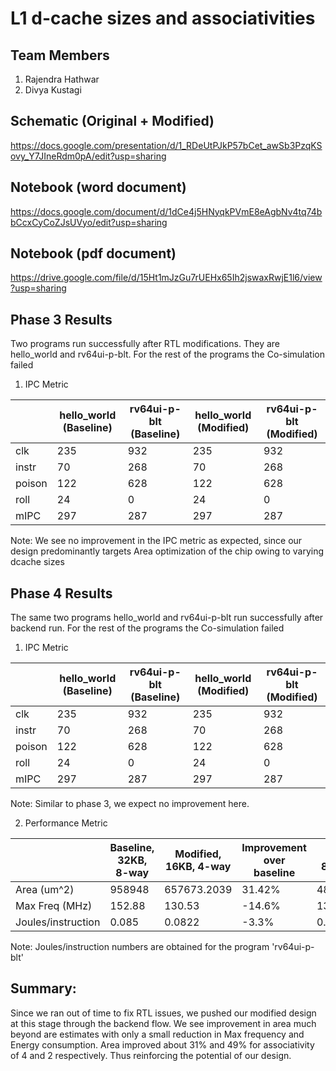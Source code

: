 # L1 d-cache sizes and associativities

## Team Members
1. Rajendra Hathwar
2. Divya Kustagi

## Schematic (Original + Modified)
https://docs.google.com/presentation/d/1_RDeUtPJkP57bCet_awSb3PzqKSovy_Y7JIneRdm0pA/edit?usp=sharing

## Notebook (word document)
https://docs.google.com/document/d/1dCe4j5HNyqkPVmE8eAgbNv4tq74bbCcxCyCoZJsUVyo/edit?usp=sharing

## Notebook (pdf document)
https://drive.google.com/file/d/15Ht1mJzGu7rUEHx65Ih2jswaxRwjE1l6/view?usp=sharing

## Phase 3 Results
Two programs run successfully after RTL modifications. They are hello_world and rv64ui-p-blt. For the rest of the programs the Co-simulation failed

1. IPC Metric

|         | hello_world (Baseline) | rv64ui-p-blt (Baseline)| hello_world (Modified)| rv64ui-p-blt (Modified) | 
|---------|-------------|--------------|-------------|--------------|
|  clk    |  235 |  932 |  235 |  932  |
|  instr  |  70  |  268 |  70  |  268  |
|  poison |  122 |  628 |  122 |  628  |
|  roll   |  24  |   0  |  24  |   0   |
|  mIPC   |  297 |  287 |  297 |  287  |

Note: We see no improvement in the IPC metric as expected, since our design predominantly targets Area optimization of the chip owing to varying dcache sizes

## Phase 4 Results
The same two programs hello_world and rv64ui-p-blt run successfully after backend run. For the rest of the programs the Co-simulation failed

1. IPC Metric

|         | hello_world (Baseline) | rv64ui-p-blt (Baseline)| hello_world (Modified)| rv64ui-p-blt (Modified) | 
|---------|-------------|--------------|-------------|--------------|
|  clk    |  235 |  932 |  235 |  932  |
|  instr  |  70  |  268 |  70  |  268  |
|  poison |  122 |  628 |  122 |  628  |
|  roll   |  24  |   0  |  24  |   0   |
|  mIPC   |  297 |  287 |  297 |  287  |

Note: Similar to phase 3, we expect no improvement here.

2. Performance Metric

|                    |Baseline, 32KB, 8-way|Modified, 16KB, 4-way|Improvement over baseline|Modified, 8KB, 2-way|Improvement over baseline|
|--------------------|---------|-------------|---------|-------------|--------|
| Area (um^2)        | 958948  | 657673.2039 |  31.42% | 486830.3853 | 49.23% |
| Max Freq (MHz)     |  152.88 |   130.53    | -14.6%  |    137.95   | -9.7%  |
| Joules/instruction |  0.085  |   0.0822    |  -3.3%  |     0.073   | -14.1% |
Note: Joules/instruction numbers are obtained for the program 'rv64ui-p-blt'

## Summary:
Since we ran out of time to fix RTL issues, we pushed our modified design at this stage through the backend flow. We see improvement in area much beyond are estimates with only a small reduction in Max frequency and Energy consumption. Area improved about 31% and 49% for associativity of 4 and 2 respectively. Thus reinforcing the potential of our design.